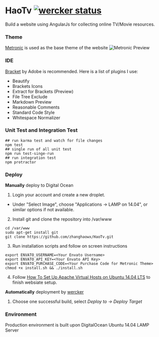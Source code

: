 # HaoTv [![wercker status](https://app.wercker.com/status/a21ebedfad0c675440adf27e1131bd88/s "wercker status")](https://app.wercker.com/project/bykey/a21ebedfad0c675440adf27e1131bd88)
Build a website using AngularJs for collecting online TV/Movie resources.

### Theme
[Metronic] is used as the base theme of the website
![Metronic Preview](http://keenthemes.com/assets/img/itempage/banner_newupdate.jpg)

### IDE
[Bracket] by Adobe is recommended. Here is a list of plugins I use:
* Beautify
* Brackets Icons
* Extract for Brackets (Preview)
* File Tree Exclude
* Markdown Preview
* Reasonable Comments
* Standard Code Style
* Whitespace Normalizer

### Unit Test and Integration Test
```
## run karma test and watch for file changes
npm test
## single run of all unit test
npm run test-singe-run
## run integration test
npm protractor
```

### Deploy

**Manually** deploy to Digital Ocean

1. Login your account and create a new droplet.
 * Under "Select Image", choose "Applications -> LAMP on 14.04", or similar options if not available.

2. Install git and clone the repository into /var/www
 ```
cd /var/www
sudo apt-get install git
git clone https://github.com/zhanghaowx/HaoTv.git
 ```

3. Run installation scripts and follow on screen instructions
 ```
export ENVATO_USERNAME=<Your Envato Username>
export ENVATO_API_KEY=<Your Envato API Key>
export ENVATO_PURCHASE_CODE=<Your Purchase Code for Metronic Theme>
chmod +x install.sh && ./install.sh
 ```
4. Follow [How To Set Up Apache Virtual Hosts on Ubuntu 14.04 LTS] to finish websiate setup.

**Automatically** deployment by [wercker]

1. Choose one successful build, select *Deploy to -> Deploy Target*

### Environment
Production environment is built upon DigitalOcean Ubuntu 14.04 LAMP Server

[wercker]:https://app.wercker.com/#applications/55c81b587ed0b2ec760611e0
[Bracket]:http://brackets.io
[Metronic]:http://themeforest.net/item/metronic-responsive-admin-dashboard-template/4021469
[How To Set Up Apache Virtual Hosts on Ubuntu 14.04 LTS]: https://www.digitalocean.com/community/tutorials/how-to-set-up-apache-virtual-hosts-on-ubuntu-14-04-lts
